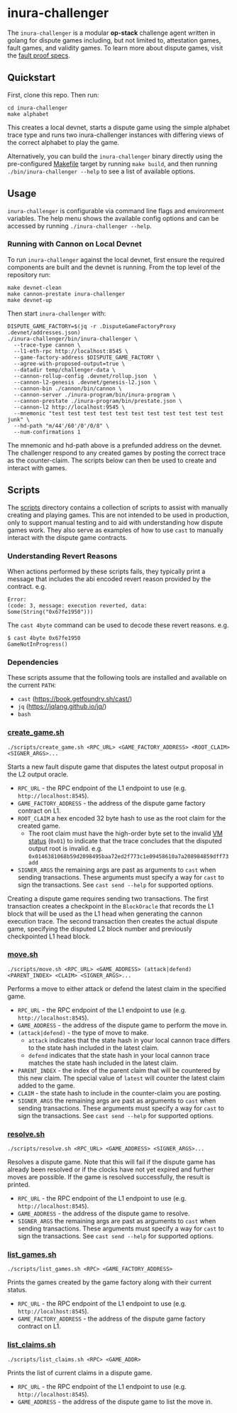 # inura-challenger

The `inura-challenger` is a modular **op-stack** challenge agent
written in golang for dispute games including, but not limited to, attestation games, fault
games, and validity games. To learn more about dispute games, visit the
[fault proof specs](../specs/fault-proof.md).

## Quickstart

First, clone this repo. Then run:

```shell
cd inura-challenger
make alphabet
```

This creates a local devnet, starts a dispute game using the simple alphabet trace type and runs two inura-challenger
instances with differing views of the correct alphabet to play the game.

Alternatively, you can build the `inura-challenger` binary directly using the pre-configured
[Makefile](./Makefile) target by running `make build`, and then running `./bin/inura-challenger --help`
to see a list of available options.

## Usage

`inura-challenger` is configurable via command line flags and environment variables. The help menu
shows the available config options and can be accessed by running `./inura-challenger --help`.

### Running with Cannon on Local Devnet

To run `inura-challenger` against the local devnet, first ensure the required components are built and the devnet is running.
From the top level of the repository run:

```shell
make devnet-clean
make cannon-prestate inura-challenger
make devnet-up
```

Then start `inura-challenger` with:
```shell
DISPUTE_GAME_FACTORY=$(jq -r .DisputeGameFactoryProxy .devnet/addresses.json)
./inura-challenger/bin/inura-challenger \
  --trace-type cannon \
  --l1-eth-rpc http://localhost:8545 \
  --game-factory-address $DISPUTE_GAME_FACTORY \
  --agree-with-proposed-output=true \
  --datadir temp/challenger-data \
  --cannon-rollup-config .devnet/rollup.json  \
  --cannon-l2-genesis .devnet/genesis-l2.json \
  --cannon-bin ./cannon/bin/cannon \
  --cannon-server ./inura-program/bin/inura-program \
  --cannon-prestate ./inura-program/bin/prestate.json \
  --cannon-l2 http://localhost:9545 \
  --mnemonic "test test test test test test test test test test test junk" \
  --hd-path "m/44'/60'/0'/0/8" \
  --num-confirmations 1
```

The mnemonic and hd-path above is a prefunded address on the devnet. The challenger respond to any created games by
posting the correct trace as the counter-claim. The scripts below can then be used to create and interact with games.

## Scripts

The [scripts](scripts) directory contains a collection of scripts to assist with manually creating and playing games.
This are not intended to be used in production, only to support manual testing and to aid with understanding how
dispute games work. They also serve as examples of how to use `cast` to manually interact with the dispute game
contracts.

### Understanding Revert Reasons

When actions performed by these scripts fails, they typically print a message that includes the
abi encoded revert reason provided by the contract. e.g.

```
Error:
(code: 3, message: execution reverted, data: Some(String("0x67fe1950")))
```

The `cast 4byte` command can be used to decode these revert reasons. e.g.

```shell
$ cast 4byte 0x67fe1950
GameNotInProgress()
```

### Dependencies

These scripts assume that the following tools are installed and available on the current `PATH`:

* `cast` (https://book.getfoundry.sh/cast/)
* `jq` (https://jqlang.github.io/jq/)
* `bash`

### [create_game.sh](scripts/create_game.sh)

```shell
./scripts/create_game.sh <RPC_URL> <GAME_FACTORY_ADDRESS> <ROOT_CLAIM> <SIGNER_ARGS>...
```

Starts a new fault dispute game that disputes the latest output proposal in the L2 output oracle.

* `RPC_URL` - the RPC endpoint of the L1 endpoint to use (e.g. `http://localhost:8545`).
* `GAME_FACTORY_ADDRESS` - the address of the dispute game factory contract on L1.
* `ROOT_CLAIM` a hex encoded 32 byte hash to use as the root claim for the created game.
    * The root claim must have the high-order byte set to the
      invalid [VM status](../specs/cannon-fault-proof-vm.md#state-hash) (`0x01`) to indicate that the trace concludes
      that the disputed output root is invalid.
      e.g. `0x0146381068b59d2098495baa72ed2f773c1e09458610a7a208984859dff73add`
* `SIGNER_ARGS` the remaining args are past as arguments to `cast` when sending transactions.
  These arguments must specify a way for `cast` to sign the transactions.
  See `cast send --help` for supported options.

Creating a dispute game requires sending two transactions. The first transaction creates a
checkpoint in the `BlockOracle` that records the L1 block that will be used as the L1 head
when generating the cannon execution trace. The second transaction then creates the actual
dispute game, specifying the disputed L2 block number and previously checkpointed L1 head block.

### [move.sh](scripts/move.sh)

```shell
./scripts/move.sh <RPC_URL> <GAME_ADDRESS> (attack|defend) <PARENT_INDEX> <CLAIM> <SIGNER_ARGS>...
```

Performs a move to either attack or defend the latest claim in the specified game.

* `RPC_URL` - the RPC endpoint of the L1 endpoint to use (e.g. `http://localhost:8545`).
* `GAME_ADDRESS` - the address of the dispute game to perform the move in.
* `(attack|defend)` - the type of move to make.
  * `attack` indicates that the state hash in your local cannon trace differs to the state
    hash included in the latest claim.
  * `defend` indicates that the state hash in your local cannon trace matches the state hash
    included in the latest claim.
* `PARENT_INDEX` - the index of the parent claim that will be countered by this new claim.
  The special value of `latest` will counter the latest claim added to the game.
* `CLAIM` - the state hash to include in the counter-claim you are posting.
* `SIGNER_ARGS` the remaining args are past as arguments to `cast` when sending transactions.
  These arguments must specify a way for `cast` to sign the transactions.
  See `cast send --help` for supported options.

### [resolve.sh](scripts/resolve.sh)

```shell
./scripts/resolve.sh <RPC_URL> <GAME_ADDRESS> <SIGNER_ARGS>...
```

Resolves a dispute game. Note that this will fail if the dispute game has already been resolved
or if the clocks have not yet expired and further moves are possible.
If the game is resolved successfully, the result is printed.

* `RPC_URL` - the RPC endpoint of the L1 endpoint to use (e.g. `http://localhost:8545`).
* `GAME_ADDRESS` - the address of the dispute game to resolve.
* `SIGNER_ARGS` the remaining args are past as arguments to `cast` when sending transactions.
  These arguments must specify a way for `cast` to sign the transactions.
  See `cast send --help` for supported options.

### [list_games.sh](scripts/list_games.sh)

```shell
./scripts/list_games.sh <RPC> <GAME_FACTORY_ADDRESS>
```

Prints the games created by the game factory along with their current status.

* `RPC_URL` - the RPC endpoint of the L1 endpoint to use (e.g. `http://localhost:8545`).
* `GAME_FACTORY_ADDRESS` - the address of the dispute game factory contract on L1.

### [list_claims.sh](scripts/list_claims.sh)

```shell
./scripts/list_claims.sh <RPC> <GAME_ADDR>
```

Prints the list of current claims in a dispute game.

* `RPC_URL` - the RPC endpoint of the L1 endpoint to use (e.g. `http://localhost:8545`).
* `GAME_ADDRESS` - the address of the dispute game to list the move in.
